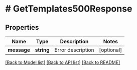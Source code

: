# # GetTemplates500Response

## Properties

Name | Type | Description | Notes
------------ | ------------- | ------------- | -------------
**message** | **string** | Error description | [optional]

[[Back to Model list]](../../README.md#models) [[Back to API list]](../../README.md#endpoints) [[Back to README]](../../README.md)
